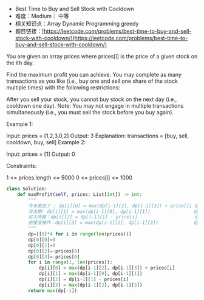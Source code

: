 
* Best Time to Buy and Sell Stock with Cooldown
* 难度：Medium｜ 中等
* 相关知识点：Array Dynamic Programming greedy
* 题目链接：[https://leetcode.com/problems/best-time-to-buy-and-sell-stock-with-cooldown/](https://leetcode.com/problems/best-time-to-buy-and-sell-stock-with-cooldown/)

You are given an array prices where prices[i] is the price of a given stock on the ith day.

Find the maximum profit you can achieve. You may complete as many transactions as you like (i.e., buy one and sell one share of the stock multiple times) with the following restrictions:

After you sell your stock, you cannot buy stock on the next day (i.e., cooldown one day).
Note: You may not engage in multiple transactions simultaneously (i.e., you must sell the stock before you buy again).

 

Example 1:

Input: prices = [1,2,3,0,2]
Output: 3
Explanation: transactions = [buy, sell, cooldown, buy, sell]
Example 2:

Input: prices = [1]
Output: 0
 

Constraints:

1 <= prices.length <= 5000
0 <= prices[i] <= 1000


```python
class Solution:
    def maxProfit(self, prices: List[int]) -> int:
        """
        今天卖出了 : dp[i][0] = max(dp[i-1][2], dp[i-1][3]) + price[i] dp[0][0]=0
        冷冻期: dp[i][1] = max(dp[i-1][0], dp[i-1][1])                dp[0][1]=0
        买入持股：dp[i][2] = dp[i-1][1] - price[i]                     dp[0][0]=-price[0]
        持股没操作：dp[i][3] = max(dp[i-1][2], dp[i-1][3])             dp[0][3]=0
        """
        dp=[[0]*4 for i in range(len(prices))]
        dp[0][0]=0
        dp[0][1]=0
        dp[0][2]=-prices[0]
        dp[0][3]=-prices[0]
        for i in range(1, len(prices)):
            dp[i][0] = max(dp[i-1][2], dp[i-1][3]) + prices[i]
            dp[i][1] = max(dp[i-1][0], dp[i-1][1])
            dp[i][2] = dp[i-1][1] - prices[i] 
            dp[i][3] = max(dp[i-1][2], dp[i-1][3]) 
        return max(dp[-1]) 

```
